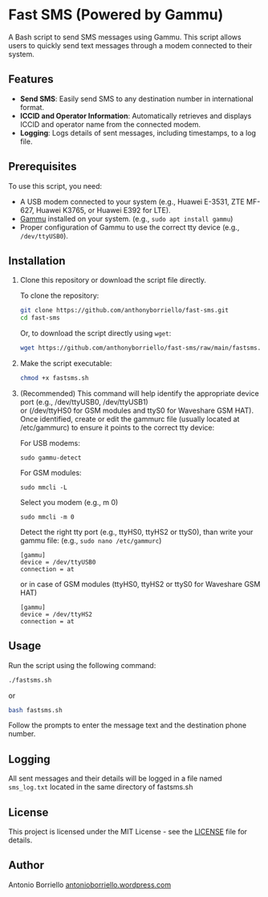 # Fast SMS (Powered by Gammu)

A Bash script to send SMS messages using Gammu. This script allows users to quickly send text messages through a modem connected to their system.

## Features

- **Send SMS**: Easily send SMS to any destination number in international format.
- **ICCID and Operator Information**: Automatically retrieves and displays ICCID and operator name from the connected modem.
- **Logging**: Logs details of sent messages, including timestamps, to a log file.

## Prerequisites

To use this script, you need:
- A USB modem connected to your system (e.g., Huawei E-3531, ZTE MF-627, Huawei K3765, or Huawei E392 for LTE).
- [Gammu](https://wammu.eu/gammu/) installed on your system. (e.g., `sudo apt install gammu`)
- Proper configuration of Gammu to use the correct tty device (e.g., `/dev/ttyUSB0`).

## Installation

1. Clone this repository or download the script file directly.

   To clone the repository:

   ```bash
   git clone https://github.com/anthonyborriello/fast-sms.git
   cd fast-sms
    ```

   Or, to download the script directly using `wget`:

   ```bash
   wget https://github.com/anthonyborriello/fast-sms/raw/main/fastsms.sh
   ```

2. Make the script executable:

   ```bash
   chmod +x fastsms.sh
   ```

3. (Recommended) This command will help identify the appropriate device port (e.g., /dev/ttyUSB0, /dev/ttyUSB1)  
or (/dev/ttyHS0 for GSM modules and ttyS0 for Waveshare GSM HAT).  
Once identified, create or edit the gammurc file (usually located at /etc/gammurc) to ensure it points to the correct tty device:

   For USB modems:
   ```
   sudo gammu-detect
   ```
   For GSM modules:   
   ```
   sudo mmcli -L
   ```
   Select you modem (e.g., m 0)
   ```
   sudo mmcli -m 0
   ```
   Detect the right tty port (e.g., ttyHS0, ttyHS2 or ttyS0), than write your gammu file: (e.g., `sudo nano /etc/gammurc`)
   ```
   [gammu]
   device = /dev/ttyUSB0
   connection = at
   ```
   or in case of GSM modules (ttyHS0, ttyHS2 or ttyS0 for Waveshare GSM HAT)
   ```
   [gammu]
   device = /dev/ttyHS2
   connection = at
   ```
## Usage

Run the script using the following command:

```bash
./fastsms.sh
```
or

```bash
bash fastsms.sh
```

Follow the prompts to enter the message text and the destination phone number.

## Logging

All sent messages and their details will be logged in a file named `sms_log.txt` located in the same directory of fastsms.sh

## License

This project is licensed under the MIT License - see the [LICENSE](LICENSE) file for details.

## Author

Antonio Borriello [antonioborriello.wordpress.com](https://antonioborriello.wordpress.com)
